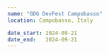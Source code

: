 ```yaml
---
name: "GDG DevFest Campobasso"
location: Campobasso, Italy

date_start: 2024-09-21
date_end:   2024-09-21
---
```

